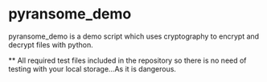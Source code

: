 # pyransome_demo

pyransome_demo is a demo script which uses cryptography to encrypt and decrypt files with python.

** All required test files included in the repository so there is no need of testing with your local storage...As it is dangerous.
